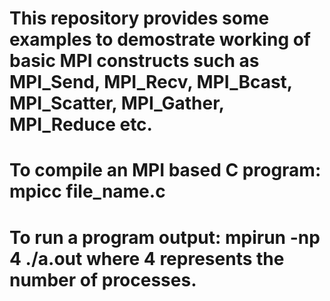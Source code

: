 # This repository provides some examples to demostrate working of basic MPI constructs such as MPI_Send, MPI_Recv, MPI_Bcast, MPI_Scatter, MPI_Gather, MPI_Reduce etc. 
# To compile an MPI based C program: mpicc file_name.c
# To run a program output: mpirun -np 4 ./a.out where 4 represents the number of processes.  
